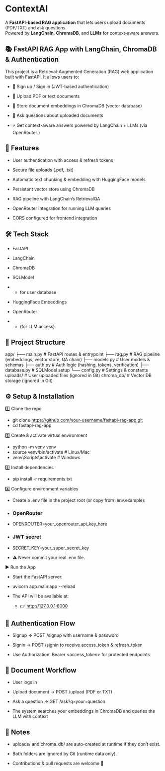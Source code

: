 # ContextAI

A **FastAPI-based RAG application** that lets users upload documents (PDF/TXT) and ask questions.  
Powered by **LangChain**, **ChromaDB**, and **LLMs** for context-aware answers.

## 📚 FastAPI RAG App with LangChain, ChromaDB & Authentication

This project is a Retrieval-Augmented Generation (RAG) web application built with FastAPI.
It allows users to:

- 🔑 Sign up / Sign in (JWT-based authentication)

- 📂 Upload PDF or text documents

- 🧠 Store document embeddings in ChromaDB (vector database)

- 💬 Ask questions about uploaded documents

- ⚡ Get context-aware answers powered by LangChain + LLMs (via OpenRouter
)

## 🚀 Features

- User authentication with access & refresh tokens

- Secure file uploads (.pdf, .txt)

- Automatic text chunking & embedding with HuggingFace models

- Persistent vector store using ChromaDB

- RAG pipeline with LangChain’s RetrievalQA

- OpenRouter integration for running LLM queries

- CORS configured for frontend integration

## 🛠️ Tech Stack

- FastAPI

- LangChain

- ChromaDB

- SQLModel
- -  for user database

- HuggingFace Embeddings

- OpenRouter
- -  (for LLM access)

## 📂 Project Structure
app/
 ├── main.py          # FastAPI routes & entrypoint
 ├── rag.py           # RAG pipeline (embeddings, vector store, QA chain)
 ├── models.py        # User models & schemas
 ├── auth.py          # Auth logic (hashing, tokens, verification)
 ├── database.py      # SQLModel setup
 └── config.py        # Settings & constants
uploads/              # User uploaded files (ignored in Git)
chroma_db/            # Vector DB storage (ignored in Git)

## ⚙️ Setup & Installation
1️⃣ Clone the repo
  - git clone https://github.com/your-username/fastapi-rag-app.git
  - cd fastapi-rag-app

2️⃣ Create & activate virtual environment
  - python -m venv venv
  - source venv/bin/activate   # Linux/Mac
  - venv\Scripts\activate      # Windows

3️⃣ Install dependencies
  - pip install -r requirements.txt

4️⃣ Configure environment variables

  - Create a .env file in the project root (or copy from .env.example):

  - ### OpenRouter
  - OPENROUTER=your_openrouter_api_key_here

  - ### JWT secret
  - SECRET_KEY=your_super_secret_key

  - ⚠️ Never commit your real .env file.

▶️ Run the App

  - Start the FastAPI server:

  - uvicorn app.main:app --reload


  - The API will be available at:
    - 👉 http://127.0.0.1:8000


## 🔑 Authentication Flow

  - Signup → POST /signup with username & password

  - Signin → POST /signin to receive access_token & refresh_token

  - Use Authorization: Bearer <access_token> for protected endpoints

## 📂 Document Workflow

- User logs in

- Upload document → POST /upload (PDF or TXT)

- Ask a question → GET /ask?q=your+question

- The system searches your embeddings in ChromaDB and queries the LLM with context

## 📝 Notes

- uploads/ and chroma_db/ are auto-created at runtime if they don’t exist.

- Both folders are ignored by Git (runtime data only).

- Contributions & pull requests are welcome 🚀